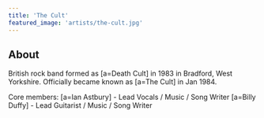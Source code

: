 ```yaml
---
title: 'The Cult'
featured_image: 'artists/the-cult.jpg'
---
```


## About

British rock band formed as [a=Death Cult] in 1983 in Bradford, West Yorkshire. Officially became known as [a=The Cult] in Jan 1984.

Core members:
[a=Ian Astbury] - Lead Vocals /  Music / Song Writer
[a=Billy Duffy] - Lead Guitarist / Music / Song Writer
